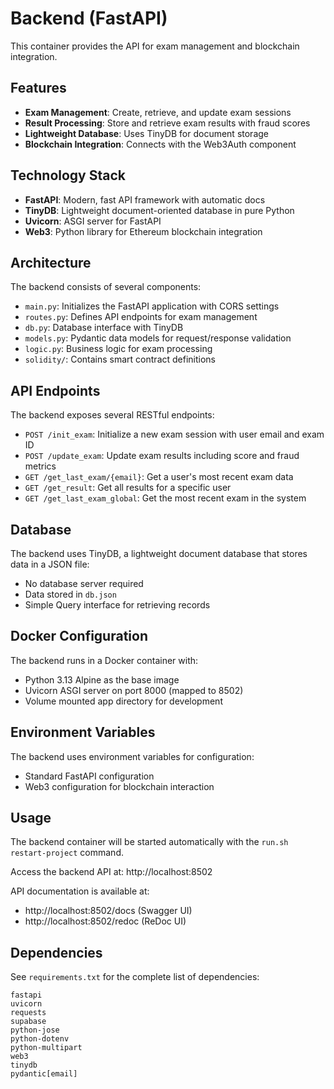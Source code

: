 # Backend (FastAPI)

This container provides the API for exam management and blockchain integration.

## Features

- **Exam Management**: Create, retrieve, and update exam sessions
- **Result Processing**: Store and retrieve exam results with fraud scores
- **Lightweight Database**: Uses TinyDB for document storage
- **Blockchain Integration**: Connects with the Web3Auth component

## Technology Stack

- **FastAPI**: Modern, fast API framework with automatic docs
- **TinyDB**: Lightweight document-oriented database in pure Python
- **Uvicorn**: ASGI server for FastAPI
- **Web3**: Python library for Ethereum blockchain integration

## Architecture

The backend consists of several components:

- `main.py`: Initializes the FastAPI application with CORS settings
- `routes.py`: Defines API endpoints for exam management
- `db.py`: Database interface with TinyDB
- `models.py`: Pydantic data models for request/response validation
- `logic.py`: Business logic for exam processing
- `solidity/`: Contains smart contract definitions

## API Endpoints

The backend exposes several RESTful endpoints:

- `POST /init_exam`: Initialize a new exam session with user email and exam ID
- `POST /update_exam`: Update exam results including score and fraud metrics
- `GET /get_last_exam/{email}`: Get a user's most recent exam data
- `GET /get_result`: Get all results for a specific user
- `GET /get_last_exam_global`: Get the most recent exam in the system

## Database

The backend uses TinyDB, a lightweight document database that stores data in a JSON file:

- No database server required
- Data stored in `db.json` 
- Simple Query interface for retrieving records

## Docker Configuration

The backend runs in a Docker container with:
- Python 3.13 Alpine as the base image
- Uvicorn ASGI server on port 8000 (mapped to 8502)
- Volume mounted app directory for development

## Environment Variables

The backend uses environment variables for configuration:
- Standard FastAPI configuration
- Web3 configuration for blockchain interaction

## Usage

The backend container will be started automatically with the `run.sh restart-project` command.

Access the backend API at: http://localhost:8502

API documentation is available at:
- http://localhost:8502/docs (Swagger UI)
- http://localhost:8502/redoc (ReDoc UI)

## Dependencies

See `requirements.txt` for the complete list of dependencies:
```
fastapi
uvicorn
requests
supabase
python-jose
python-dotenv
python-multipart
web3
tinydb
pydantic[email]
```